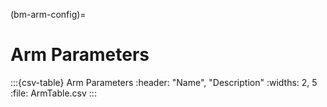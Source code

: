 (bm-arm-config)=

# Arm Parameters


:::{csv-table} Arm Parameters
:header: "Name", "Description"
:widths: 2, 5
:file: ArmTable.csv
:::
